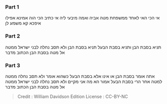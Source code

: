 
### Part 1
אי הכי האי לאחד ממשפחת מטה אביה ואמה מיבעי ליה אי כתיב הכי הוה אמינא אפילו איפכא קא משמע לן

### Part 2
תניא בסבת הבן ותניא בסבת הבעל תניא בסבת הבן ולא תסב נחלה לבני ישראל ממטה אל מטה בסבת הבן הכתוב מדבר

### Part 3
אתה אומר בסבת הבן או אינו אלא בסבת הבעל כשהוא אומר ולא תסב נחלה ממטה למטה אחר הרי בסבת הבעל אמור הא מה אני מקיים ולא תסב נחלה לבני ישראל ממטה אל מטה בסבת הבן הכתוב מדבר

>Credit : William Davidson Edition
>License : CC-BY-NC